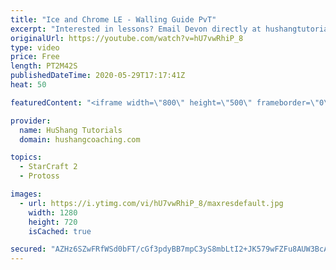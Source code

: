 ```yaml
---
title: "Ice and Chrome LE - Walling Guide PvT"
excerpt: "Interested in lessons? Email Devon directly at hushangtutorials@outlook.com ------------------------------------------------------------------------------------------------------- Want to support HuShang Tutorials directly? Patreon is a website where you can contribute a monthly donation that will help"
originalUrl: https://youtube.com/watch?v=hU7vwRhiP_8
type: video
price: Free
length: PT2M42S
publishedDateTime: 2020-05-29T17:17:41Z
heat: 50

featuredContent: "<iframe width=\"800\" height=\"500\" frameborder=\"0\" src=\"https://www.youtube.com/embed/hU7vwRhiP_8\" allow=\"accelerometer; autoplay; encrypted-media; gyroscope; picture-in-picture\" allowfullscreen></iframe>"

provider:
  name: HuShang Tutorials
  domain: hushangcoaching.com

topics:
  - StarCraft 2
  - Protoss

images:
  - url: https://i.ytimg.com/vi/hU7vwRhiP_8/maxresdefault.jpg
    width: 1280
    height: 720
    isCached: true

secured: "AZHz6SZwFRfWSd0bFT/cGf3pdyBB7mpC3yS8mbLtI2+JK579wFZFu8AUW3BcAthe4DO4aRDl574yxVKZGHpzQ5UtXksHb4mdXpGpUHImvjLLYbg/Y8HlfnVPy0mfqxrLrt3RaanoYnWRrAccJ8POXoc705jFuTUhjxjNeN8nc6A2oj9HlKhEdh+vccU6yHgEJADbHIhcDTB+Hxgo9WeRblnzjaR1siGRFKJnt+AcFZKLIqDvOCixb85ZShvT66iqODx3HBTRuREw7IUHQdJjrAWHB1g1TMHsyTPTF29/YcF97CXFPta0uUnTP7AkShlVy+MDtXpcsTHpsmifvKpMuDMPHZvvKuL1dYOJ+0CELU7HSAZks/6lP6Yugtv0AIDZ97mLSuLQXOdTk1KmYTays7XM8/Kxu6OWkqbvleeQHpw=;GK9rcgqRYr562g5J6BxklA=="
---
```


